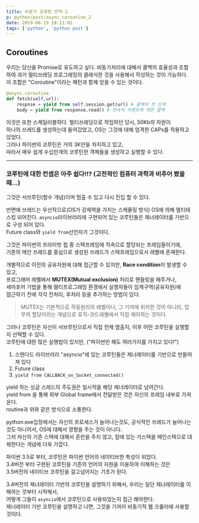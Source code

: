 ```yaml
---
title: 비동기 코루틴 번역-2
p: python/post/async_coroutine_2
date: 2019-06-19 18:11:02
tags: ['python', 'python post']
---
```


## Coroutines

우리는 당신을 Promise로 유도하고 싶다.
비동기처리에 대해서 콜백의 효율성과 조합하여 과거 멀티쓰레딩 프로그래밍의 클래식한 것을 사용해서 작성하는 것이 가능하다.
이 조합은 "Coroutine"이라는 패턴과 함께 얻을 수 있는 것이다.

```python
@async.coroutine
def fetch(self,url):
    respnse = yield from self.session.get(url) # 콜백의 첫 단계
    body = yield from response.read() # 연속적 이벤트에 대한 콜백
```

이것은 또한 스케일러블하다. 멀티쓰레딩으로 작업하던 당시, 50Kb의 자원이  
하나의 쓰레드를 생성하는데 들어갔었고, OS는 그것에 대해 엄격한 CAPs를 적용하고 있었다.  
그러나 파이썬의 코루틴은 거의 3K만을 차지하고 있고,  
따라서 매우 쉽게 수십만개의 코루틴한 객체들을 생성하고 실행할 수 있다.
****

### 코루틴에 대한 컨셉은 아주 쉽다!!? (고전적인 컴퓨터 과학과 비추어 봤을때...)

그것은 서브루틴(함수 개념)이며 멈출 수 있고 다시 진입 할 수 있다.

반면에 쓰레드는 우선적으로(OS가 강제력을 가지는 스케쥴링 방식) OS에 의해 멀티테스킹 되어진다.
`asyncio`라이브러리에 구현되어 있는 코루틴들은 제너레이터를 기반으로 구성 되어 있다.  
Future class와 `yield from`선언자가 그것이다.

그것은 파이썬의 프라이빗 힙 중 스텍프레임에 직속으로 할당되는 프레임들이기에,  
기존의 메인 쓰레드를 중심으로 생성된 쓰레드가 스텍프레임으로서 레벨에 존재한다.

개별적으로 이전의 공유자원에 대해 접근할 수 있지만, **Race condition**이 발생할 수 있고,  
프로그래머 레벨에서 **MUTEX(Mutual exclusion)** 처리로 핸들링을 해주거나,  
세마포어 기법을 통해 멀티프로그래밍 환경에서 실행자들이 임계구역(공유자원)에  
접근하기 전에 각각 전처리, 후처리 등을 추가하는 방법이 있다.

> MUTEX는 기본적으로 작동원리의 레벨이나, 그 기저에 위치한 것이 아니라, 업무의 할당이라는 개념으로 로직-코드레벨에서 직접 제어하는 것이다.

그러나 코루틴은 자신이 서브루틴으로서 직접 언제 멈출지, 이후 어떤 코루틴을 실행할 지 선택할 수 있다.  
코루틴에 대한 많은 실행법이 있지만, ("파이썬만 해도 여러가지를 가지고 있다!")

1. 스탠다드 라이브러리 "asyncio"에 있는 코루틴들은 제너레이터를 기반으로 만들어져 있다
2. Future class
3. `yield from CALLBACK_on_Socket_connected()`

yield 하는 싱글 스레드의 주도권은 일시적을 해당 제너레이터로 넘어간다.  
yield from 을 통해 외부 Global frame에서 전달받은 것은 자신의 프레임 내부로 가져온다.  
routine과 위와 같은 방식으로 소통한다.

python.exe입장에서는 자신의 프로세스가 늘어나는것도, 공식적인 쓰레드가 늘어나는 것도 아니어서, OS에 대해서 영향을 주는 것이 아니다.  
그저 자신의 기존 스텍에 대해서 혼란을 주지 않고, 힙에 있는 가스텍을 메인스텍으로 대체한다는 개념에 더욱 가깝다.

파이썬 3.5로 부터, 코루틴은 파이썬 언어의 네이티브한 특성이 되었다.  
3.4버전 부터 구현된 코루틴을 기존의 언어의 자원을 이용하여 이해하는 것은  
3.5버전의 네이티브 코루틴을 걸고넘어지는 기초가 된다.

3.4버전의 제너레이터 기반의 코루틴을 설명하기 위해서, 우리는 일단 제너레이터를 이해하는 것부터 시작해서,  
어떻게 그들이 `asyncio`에서 코루틴으로 사용되었는지 접근 해야한다.  
제너레이터 기반 코루틴을 설명하고 나면, 그것을 기꺼이 비동기적 웹 크롤러에 사용할 것이다.

